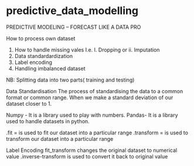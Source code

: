 # predictive_data_modelling

PREDICTIVE MODELING – FORECAST LIKE A DATA PRO

How to process own dataset
1. How to handle missing vales I.e. I. Dropping or ii. Imputation
2. Data standardardization
3. Label encoding
4. Handling imbalanced dataset

NB: Splitting data into two parts( training and testing)

Data Standardisation
The process of standardising the data to a common format or common range.
When we make a standard deviation of our dataset closer to 1.

Numpy - It is a library used to play with numbers.
Pandas- It is a library used to handle datasets in python.

.fit = is used to fit our dataset into a particular range
.transform = is used to transform our dataset into a particular range

Label Encoding
fit_transform changes the original dataset to numerical value .inverse-transform is used to convert it back to original value
